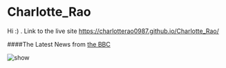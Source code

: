 # Charlotte_Rao
Hi :) . 
Link to the live site https://charlotterao0987.github.io/Charlotte_Rao/

####The Latest News from [the BBC](www.bbc.com/news)

![show](https://www.google.com/url?sa=i&source=images&cd=&cad=rja&uact=8&ved=2ahUKEwjJouenpbnlAhWKhOAKHeW9DBkQjRx6BAgBEAQ&url=https%3A%2F%2Fwww.artandeducation.net%2Fdirectory%2F78895%2Fcarnegie-mellon-school-of-drama&psig=AOvVaw2RQ-kvLpnxx6nwmkzYr98f&ust=1572157302609945)
